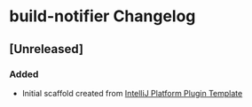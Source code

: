 <!-- Keep a Changelog guide -> https://keepachangelog.com -->

# build-notifier Changelog

## [Unreleased]
### Added
- Initial scaffold created from [IntelliJ Platform Plugin Template](https://github.com/JetBrains/intellij-platform-plugin-template)
